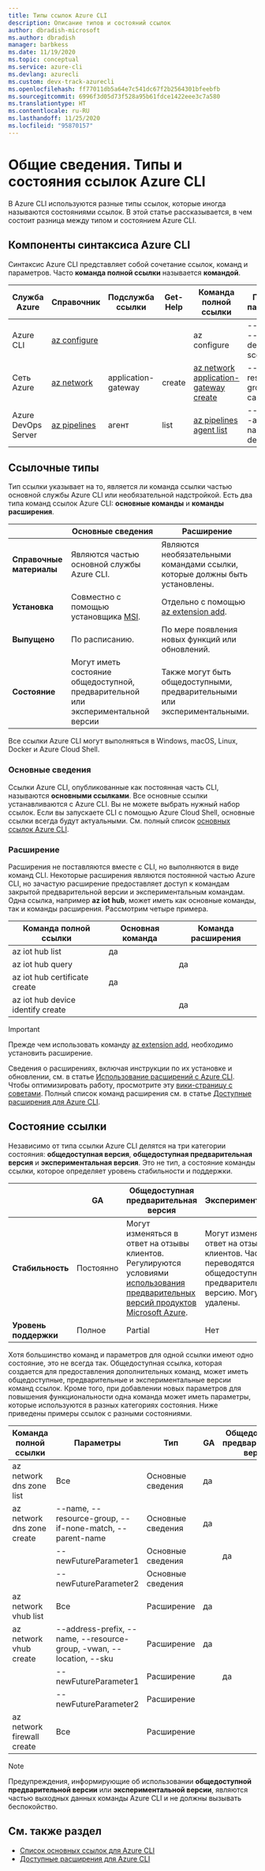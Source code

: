 ```yaml
---
title: Типы ссылок Azure CLI
description: Описание типов и состояний ссылок
author: dbradish-microsoft
ms.author: dbradish
manager: barbkess
ms.date: 11/19/2020
ms.topic: conceptual
ms.service: azure-cli
ms.devlang: azurecli
ms.custom: devx-track-azurecli
ms.openlocfilehash: ff77011db5a64e7c541dc67f2b2564301bfeebfb
ms.sourcegitcommit: 6996f3d05d73f528a95b61fdce1422eee3c7a580
ms.translationtype: HT
ms.contentlocale: ru-RU
ms.lasthandoff: 11/25/2020
ms.locfileid: "95870157"
---
```

# <a name="overview-azure-cli-reference-types-and-status"></a>Общие сведения. Типы и состояния ссылок Azure CLI

В Azure CLI используются разные типы ссылок, которые иногда называются состояниями ссылок.  В этой статье рассказывается, в чем состоит разница между типом и состоянием Azure CLI.

## <a name="azure-cli-syntax-components"></a>Компоненты синтаксиса Azure CLI

Синтаксис Azure CLI представляет собой сочетание ссылок, команд и параметров.  Часто **команда полной ссылки** называется **командой**.

| Служба Azure | Справочник | Подслужба ссылки | Get-Help | Команда полной ссылки | Примеры параметров
|-|-|-|-|-|-|
| Azure CLI | [az configure](/cli/azure/reference-index#az-configure) | | | az configure | --defaults, --list-default, --scope
| Сеть Azure | [az network](/cli/azure/network) | application-gateway | create | [az network application-gateway create](/cli/azure/network/application-gateway#az-network-application-gateway-create) | --name, --resource-group, --capacity
| Azure DevOps Server | [az pipelines](/cli/azure/pipelines) | агент | list | [az pipelines agent list](/cli/azure/pipelines/agent) | --pool-id, --agent-name, --demands

## <a name="reference-types"></a>Ссылочные типы

Тип ссылки указывает на то, является ли команда ссылки частью основной службы Azure CLI или необязательной надстройкой.  Есть два типа команд ссылок Azure CLI: **основные команды** и **команды расширения**.

|         | Основные сведения  | Расширение
|-|-|-|
| **Справочные материалы** | Являются частью основной службы Azure CLI. | Являются необязательными командами ссылки, которые должны быть установлены.
| **Установка** | Совместно с помощью установщика [MSI](). | Отдельно с помощью [az extension add]().|
| **Выпущено** | По расписанию. | По мере появления новых функций или обновлений.
| **Состояние** | Могут иметь состояние общедоступной, предварительной или экспериментальной версии | Также могут быть общедоступными, предварительными или экспериментальными.

Все ссылки Azure CLI могут выполняться в Windows, macOS, Linux, Docker и Azure Cloud Shell.

### <a name="core"></a>Основные сведения

Ссылки Azure CLI, опубликованные как постоянная часть CLI, называются **основными ссылками**.  Все основные ссылки устанавливаются с Azure CLI. Вы не можете выбрать нужный набор ссылок.  Если вы запускаете CLI с помощью Azure Cloud Shell, основные ссылки всегда будут актуальными.  См. полный список [основных ссылок Azure CLI](/cli/azure/reference-index).

### <a name="extension"></a>Расширение

Расширения не поставляются вместе с CLI, но выполняются в виде команд CLI.  Некоторые расширения являются постоянной частью Azure CLI, но зачастую расширение предоставляет доступ к командам закрытой предварительной версии и экспериментальным командам.  Одна ссылка, например **az iot hub**, может иметь как основные команды, так и команды расширения.  Рассмотрим четыре примера.

| Команда полной ссылки | Основная команда | Команда расширения
|-|-|-|
| az iot hub list | да |
| az iot hub query | | да
| az iot hub certificate create | да |
| az iot hub device identify create | | да

> [!IMPORTANT]
> Прежде чем использовать команду [az extension add](/cli/azure/extension#az-extension-add), необходимо установить расширение.

Сведения о расширениях, включая инструкции по их установке и обновлении, см. в статье [Использование расширений с Azure CLI](azure-cli-extensions-overview.md).  Чтобы оптимизировать работу, просмотрите эту [вики-страницу с советами](https://github.com/Azure/azure-network-cli-extension/wiki/Tips).  Полный список команд расширения см. в статье [Доступные расширения для Azure CLI](azure-cli-extensions-list.md).

## <a name="reference-status"></a>Состояние ссылки

Независимо от типа ссылки Azure CLI делятся на три категории состояния: **общедоступная версия**, **общедоступная предварительная версия** и **экспериментальная версия**.  Это не тип, а состояние команды ссылки, которое определяет уровень стабильности и поддержки.

| | GA  | Общедоступная предварительная версия | Экспериментальный
|-|-|-|-|
| **Стабильность** | Постоянно | Могут изменяться в ответ на отзывы клиентов.  Регулируются условиями [использования предварительных версий продуктов Microsoft Azure](https://azure.microsoft.com/support/legal/preview-supplemental-terms/). | Могут изменяться в ответ на отзывы клиентов.  Часто переводятся в общедоступную предварительную версию.  Могут быть удалены.
| **Уровень поддержки** | Полное | Partial | Нет

Хотя большинство команд и параметров для одной ссылки имеют одно состояние, это не всегда так.  Общедоступная ссылка, которая создается для предоставления дополнительных команд, может иметь общедоступные, предварительные и экспериментальные версии команд ссылок. Кроме того, при добавлении новых параметров для повышения функциональности одна команда может иметь параметры, которые используются в разных категориях состояния.  Ниже приведены примеры ссылок с разными состояниями.

| Команда полной ссылки | Параметры | Тип | GA | Общедоступная предварительная версия | Экспериментальный
|-|-|-|-|-|-|
| az network dns zone list | Все | Основные сведения | да |
| az network dns zone create | --name, --resource-group, --if-none-match, --parent-name | Основные сведения | да |
|  | --newFutureParameter1 | Основные сведения | | да
|  | --newFutureParameter2 | Основные сведения | | | да
| az network vhub list | Все |Расширение | да
| az network vhub create | --address-prefix, --name, --resource-group, -vwan, --location, --sku |Расширение | да
|  | --newFutureParameter1 |Расширение | | да
|  | --newFutureParameter2|Расширение | | | да
| az network firewall create | Все | Расширение | | | да

> [!NOTE]
> Предупреждения, информирующие об использовании **общедоступной предварительной версии** или **экспериментальной версии**, являются частью выходных данных команды Azure CLI и не должны вызывать беспокойство.

## <a name="see-also"></a>См. также раздел

- [Список основных ссылок для Azure CLI](/cli/azure/reference-index)
- [Доступные расширения для Azure CLI](azure-cli-extensions-list.md)
